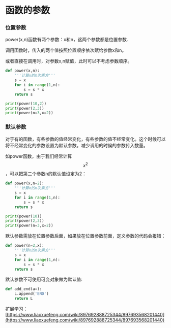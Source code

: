 # 函数的参数

### 位置参数

power\(x,n\)函数有两个参数：x和n，这两个参数都是位置参数.

调用函数时，传入的两个值按照位置顺序依次赋给参数x和n。

或者直接在调用时，对参数x,n赋值，此时可以不考虑参数顺序。

```python
def power(x,n):
    '''计算x的n次乘方'''
    s = x
    for i in range(1,n):
        s = s * x
    return s

print(power(10,2))
print(power(2,3))
print(power(n=3,x=2))
```

### 默认参数

对于有的函数，有些参数的值经常变化，有些参数的值不经常变化。这个时候可以将不经常变化的参数设置为默认参数。减少调用的时候的参数传入数量。

如power函数，由于我们经常计算 $$x^2$$ ，可以把第二个参数n的默认值设定为2：

```python
def power(x,n=2):
    '''计算x的n次乘方'''
    s = x
    for i in range(1,n):
        s = s * x
    return s

print(power(10))
print(power(2,3))
print(power(n=3,x=2))
```

默认参数需放在位置参数后面，如果放在位置参数前面，定义参数的代码会报错：

```python
def power(n=2,x):
    '''计算x的n次乘方'''
    s = x
    for i in range(1,n):
        s = s * x
    return s
```

默认参数不可使用可变对象做为默认值:

```python
def add_end(a=):
    L.append('END')
    return L
```

扩展学习：[https://www.liaoxuefeng.com/wiki/897692888725344/897693568201440](https://www.liaoxuefeng.com/wiki/897692888725344/897693568201440)


